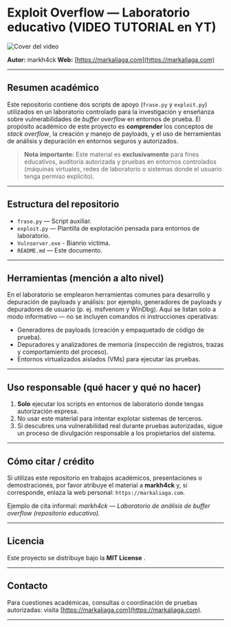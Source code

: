 # Exploit Overflow — Laboratorio educativo (VIDEO TUTORIAL en YT)

![Cover del video](URL_DE_LA_IMAGEN_AQUI)

**Autor:** markh4ck
**Web:** [https://markaliaga.com](https://markaliaga.com)

---

## Resumen académico

Este repositorio contiene dos scripts de apoyo (`frase.py` y `exploit.py`) utilizados en un laboratorio controlado para la investigación y enseñanza sobre vulnerabilidades de *buffer overflow* en entornos de prueba. El propósito académico de este proyecto es **comprender** los conceptos de *stack overflow*, la creación y manejo de payloads, y el uso de herramientas de análisis y depuración en entornos seguros y autorizados.

> **Nota importante:** Este material es **exclusivamente** para fines educativos, auditoría autorizada y pruebas en entornos controlados (máquinas virtuales, redes de laboratorio o sistemas donde el usuario tenga permiso explícito). 

---

## Estructura del repositorio

* `frase.py` — Script auxiliar.
* `exploit.py` — Plantilla de explotación pensada para entornos de laboratorio.
*  `Vulnserver.exe` - Bianrio victima.
* `README.md` — Este documento.

---

## Herramientas (mención a alto nivel)

En el laboratorio se emplearon herramientas comunes para desarrollo y depuración de payloads y análisis: por ejemplo, generadores de payloads y depuradores de usuario (p. ej. msfvenom y WinDbg). Aquí se listan solo a modo informativo — no se incluyen comandos ni instrucciones operativas:

* Generadores de payloads (creación y empaquetado de código de prueba).
* Depuradores y analizadores de memoria (inspección de registros, trazas y comportamiento del proceso).
* Entornos virtualizados aislados (VMs) para ejecutar las pruebas.

---

## Uso responsable (qué hacer y qué no hacer)

1. **Solo** ejecutar los scripts en entornos de laboratorio donde tengas autorización expresa.
2. No usar este material para intentar explotar sistemas de terceros.
3. Si descubres una vulnerabilidad real durante pruebas autorizadas, sigue un proceso de divulgación responsable a los propietarios del sistema.

---

## Cómo citar / crédito

Si utilizas este repositorio en trabajos académicos, presentaciones o demostraciones, por favor atribuye el material a **markh4ck** y, si corresponde, enlaza la web personal: `https://markaliaga.com`.

Ejemplo de cita informal:
*markh4ck — Laboratorio de análisis de buffer overflow (repositorio educativo).*

---

## Licencia

Este proyecto se distribuye bajo la **MIT License** . 

---

## Contacto

Para cuestiones académicas, consultas o coordinación de pruebas autorizadas: visita [https://markaliaga.com](https://markaliaga.com).

---

